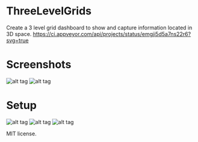 # ThreeLevelGrids
Create a 3 level grid dashboard to show and capture information located in 3D space.
https://ci.appveyor.com/api/projects/status/emgji5d5a7ns22r6?svg=true

# Screenshots
![alt tag](https://github.com/perezLamed/ThreeLevelGrids/blob/master/Pics/Frontend1.png)
![alt tag](https://github.com/perezLamed/ThreeLevelGrids/blob/master/Pics/UnevenGrids.png)

# Setup
![alt tag](https://github.com/perezLamed/ThreeLevelGrids/blob/master/Pics/Setup1.png)
![alt tag](https://github.com/perezLamed/ThreeLevelGrids/blob/master/Pics/Setup2.png)
![alt tag](https://github.com/perezLamed/ThreeLevelGrids/blob/master/Pics/Setup3.png)


MIT license.
